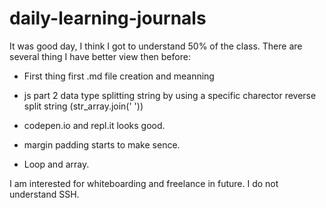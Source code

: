 # daily-learning-journals

It was good day, I think I got to understand 50% of the class. There are several thing I have better view then before:

- First thing first .md file creation and meanning
- js part 2 
                 data type
                 splitting string by using a specific charector 
                 reverse split string (str_array.join(' '))

- codepen.io and repl.it  looks good.
- margin padding starts to make sence.
- Loop and array.

I am interested for whiteboarding and freelance in future.
I do not understand SSH.
